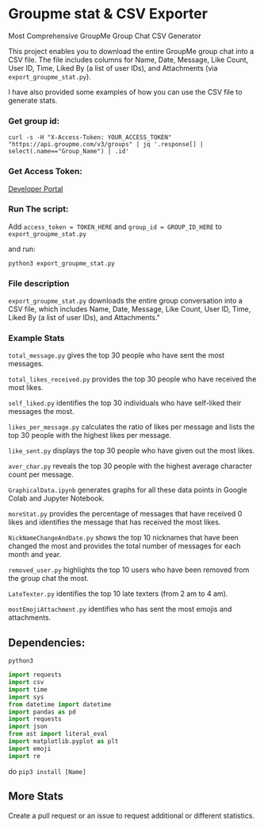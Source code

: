 # Groupme stat & CSV Exporter
Most Comprehensive GroupMe Group Chat CSV Generator

This project enables you to download the entire GroupMe group chat into a CSV file. The file includes columns for Name, Date, Message, Like Count, User ID, Time, Liked By (a list of user IDs), and Attachments (via ```export_groupme_stat.py```).

I have also provided some examples of how you can use the CSV file to generate stats.

### Get group id: 

```
curl -s -H "X-Access-Token: YOUR_ACCESS_TOKEN" "https://api.groupme.com/v3/groups" | jq '.response[] | select(.name=="Group_Name") | .id'
```

### Get Access Token:

[Developer Portal](https://dev.groupme.com/)

### Run The script:

Add ```access_token = TOKEN_HERE``` and ```group_id = GROUP_ID_HERE``` to ```export_groupme_stat.py```

and run:

```python3 export_groupme_stat.py```

### File description

```export_groupme_stat.py``` downloads the entire group conversation into a CSV file, which includes Name, Date, Message, Like Count, User ID, Time, Liked By (a list of user IDs), and Attachments."

### Example Stats
```total_message.py``` gives the top 30 people who have sent the most messages.

```total_likes_received.py``` provides the top 30 people who have received the most likes.

```self_liked.py``` identifies the top 30 individuals who have self-liked their messages the most.

```likes_per_message.py``` calculates the ratio of likes per message and lists the top 30 people with the highest likes per message.

```like_sent.py``` displays the top 30 people who have given out the most likes.

```aver_char.py``` reveals the top 30 people with the highest average character count per message.

```GraphicalData.ipynb``` generates graphs for all these data points in Google Colab and Jupyter Notebook.

```moreStat.py``` provides the percentage of messages that have received 0 likes and identifies the message that has received the most likes.

```NickNameChangeAndDate.py``` shows the top 10 nicknames that have been changed the most and provides the total number of messages for each month and year.

```removed_user.py``` highlights the top 10 users who have been removed from the group chat the most.

```LateTexter.py``` identifies the top 10 late texters (from 2 am to 4 am).

```mostEmojiAttachment.py``` identifies who has sent the most emojis and attachments.

## Dependencies:

```python3```

```python
import requests
import csv
import time
import sys
from datetime import datetime
import pandas as pd
import requests
import json
from ast import literal_eval
import matplotlib.pyplot as plt
import emoji
import re

```

do ```pip3 install [Name]```

## More Stats

Create a pull request or an issue to request additional or different statistics.
